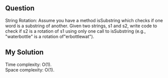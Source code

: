## Question
String Rotation: Assume you have a method isSubstring which checks if one word is a substring
of another. Given two strings, s1 and s2, write code to check if s2 is a rotation of s1 using only one
call to isSubstring (e.g., "waterbottle" is a rotation of"erbottlewat").

## My Solution
Time complexity: O(1).<br>
Space complexity: O(1).
